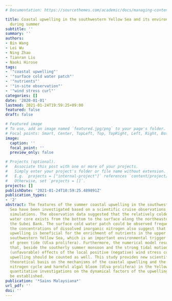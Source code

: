 ```yaml
---
# Documentation: https://sourcethemes.com/academic/docs/managing-content/

title: Coastal upwelling in the southwestern Yellow Sea and its environmental impacts
  during summer
subtitle: ''
summary: ''
authors:
- Bin Wang
- Lei Wu
- Ning Zhao
- Tianran Liu
- Naoki Hirose
tags:
- '"coastal upwelling"'
- '"surface cold water patch"'
- '"nutrients"'
- '"in-site observation"'
- '"wind stress curl"'
categories: []
date: '2020-01-01'
lastmod: 2021-01-24T19:59:25+09:00
featured: false
draft: false

# Featured image
# To use, add an image named `featured.jpg/png` to your page's folder.
# Focal points: Smart, Center, TopLeft, Top, TopRight, Left, Right, BottomLeft, Bottom, BottomRight.
image:
  caption: ''
  focal_point: ''
  preview_only: false

# Projects (optional).
#   Associate this post with one or more of your projects.
#   Simply enter your project's folder or file name without extension.
#   E.g. `projects = ["internal-project"]` references `content/project/deep-learning/index.md`.
#   Otherwise, set `projects = []`.
projects: []
publishDate: '2021-01-24T10:59:25.489891Z'
publication_types:
- '2'
abstract: The features of the summer coastal upwelling in the southwestern Yellow
  Sea have been investigated based on a scientific cruise observations and numerical
  simulations. The observation data suggested that the relatively colder and saltier
  water core exists from the bottom to the surface along the northeastern flank of
  the Subei Bank. The surface cold water patch could be observed frequently. Additionally,
  the concentrations of dissolved inorganic nitrogen also suggest that the coastal
  upwelling is beneficial for the enrichment of nutrients in the upper layer of the
  southwestern Yellow Sea, which is an important environmental trigger for the grow
  of green tide (Ulva prolifera). Furthermore, the numerical model results suggest
  that, beside the southerly summer monsoon and the strong tidal motions, the favorable
  (unfavorable) effects of the local positive (negative) wind stress curl on the coastal
  upwelling should be counted as well. This study provides new scientific data and
  theoretical basis on the mechanisms of the coastal upwelling and the research of
  nitrogen cycle and harmful algal bloom (Ulva prolifera) in the Yellow Sea. Further
  quantitative investigations on the dynamical factors of the upwelling remain to
  be established.
publication: '*Sains Malaysiana*'
url_pdf: ''
doi: ''
---
```

